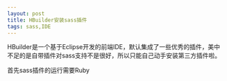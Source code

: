 ```yaml
---
layout: post
title: HBuilder安装sass插件
tags: sass,IDE
---
```

HBuilder是一个基于Eclipse开发的前端IDE，默认集成了一些优秀的插件，美中不足的是自带插件对sass支持不是很好，所以只能自己动手安装第三方插件啦。

首先sass插件的运行需要Ruby